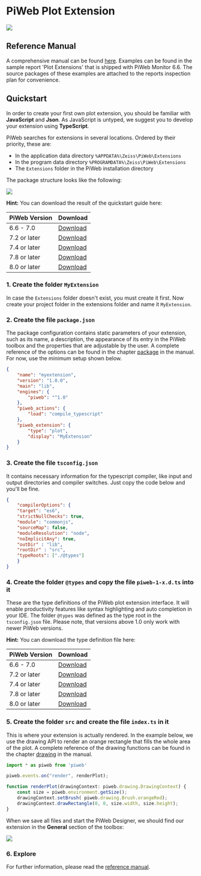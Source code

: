 # PiWeb Plot Extension

<img style="display: block; margin: auto;" src="gfx/Logo.png" >

## Reference Manual

A comprehensive manual can be found [here](http://zeiss-piweb.github.io/PiWeb-Plot-Extension). Examples can be found in the sample report 'Plot Extensions' that is shipped with PiWeb Monitor 6.6. The source packages of these examples are attached to the reports inspection plan for convenience.

## Quickstart

In order to create your first own plot extension, you should be familiar with __JavaScript__ and __Json__. As JavaScript is untyped, we suggest you to develop your extension using __TypeScript__.  

PiWeb searches for extensions in several locations. Ordered by their priority, these are:

* In the application data directory `%APPDATA%\Zeiss\PiWeb\Extensions`  
* In the program data directory `%PROGRAMDATA%\Zeiss\PiWeb\Extensions`
* The `Extensions` folder in the PiWeb installation directory

The package structure looks like the following:

<img class="framed" src="gfx/folder_structure.png"/>

**Hint:** You can download the result of the quickstart guide here:

| PiWeb Version         | Download                          |
|-----------------------|-----------------------------------|
| 6.6 - 7.0 | [Download](https://github.com/ZEISS-PiWeb/PiWeb-Plot-Extension/raw/master/MyExtension_1.0.zip ) |
| 7.2 or later | [Download](https://github.com/ZEISS-PiWeb/PiWeb-Plot-Extension/raw/master/MyExtension_1.1.zip)|
| 7.4 or later | [Download](https://github.com/ZEISS-PiWeb/PiWeb-Plot-Extension/raw/master/MyExtension_1.2.zip)|
| 7.8 or later | [Download](https://github.com/ZEISS-PiWeb/PiWeb-Plot-Extension/raw/master/MyExtension_1.3.zip)|
| 8.0 or later | [Download](https://github.com/ZEISS-PiWeb/PiWeb-Plot-Extension/raw/master/MyExtension_1.4.zip)|

### 1. Create the folder `MyExtension` 

In case the `Extensions` folder doesn't exist, you must create it first. Now create your project folder in the extensions folder and name it `MyExtension`.

### 2. Create the file `package.json`

The package configuration contains static parameters of your extension, such as its name, a description, the appearance of its entry in the PiWeb toolbox and the properties that are adjustable by the user. A complete reference of the options can be found in the chapter [package](http://zeiss-piweb.github.io/PiWeb-Plot-Extension/modules/package) in the manual. For now, use the minimum setup shown below.

```json
{
    "name": "myextension",
    "version": "1.0.0",
    "main": "lib",
    "engines": {
        "piweb": "^1.0"
    },
    "piweb_actions": {
        "load": "compile_typescript"
    },
    "piweb_extension": {
        "type": "plot",		
        "display": "MyExtension"		
    }
}
```


### 3. Create the file `tsconfig.json`

It contains necessary information for the typescript compiler, like input and output directories and compiler switches. Just copy the code below and you'll be fine.

```json
{
    "compilerOptions": {
    "target": "es6",
    "strictNullChecks": true,
    "module": "commonjs",
    "sourceMap": false,
    "moduleResolution": "node",
    "noImplicitAny": true,
    "outDir" : "lib",       
    "rootDir" : "src",
    "typeRoots": ["./@types"]
    }
}
```

### 4. Create the folder `@types` and copy the file `piweb-1-x.d.ts` into it

These are the type definitions of the PiWeb plot extension interface. It will enable productivity features like syntax highlighting and auto completion in your IDE. The folder `@types` was defined as the type root in the `tsconfig.json` file. Please note, that versions above 1.0 only work with newer PiWeb versions.

**Hint:** You can download the type definition file here:

| PiWeb Version         | Download                          |
|-----------------------|-----------------------------------|
| 6.6 - 7.0 | [Download](https://github.com/ZEISS-PiWeb/PiWeb-Plot-Extension/raw/master/piweb-1-0.d.ts) |
| 7.2 or later | [Download](https://github.com/ZEISS-PiWeb/PiWeb-Plot-Extension/raw/master/piweb-1-1.d.ts)|
| 7.4 or later | [Download](https://github.com/ZEISS-PiWeb/PiWeb-Plot-Extension/raw/master/piweb-1-2.d.ts)|
| 7.8 or later | [Download](https://github.com/ZEISS-PiWeb/PiWeb-Plot-Extension/raw/master/piweb-1-3.d.ts)|
| 8.0 or later | [Download](https://github.com/ZEISS-PiWeb/PiWeb-Plot-Extension/raw/master/piweb-1-4.d.ts)|

### 5. Create the folder `src` and create the file `index.ts` in it

 This is where your extension is actually rendered. In the example below, we use the drawing API to render an orange rectangle that fills the whole area of the plot. A complete reference of the drawing functions can be found in the chapter [drawing](http://zeiss-piweb.github.io/PiWeb-Plot-Extension/modules/drawing) in the manual.

```TypeScript
import * as piweb from 'piweb'

piweb.events.on("render", renderPlot);

function renderPlot(drawingContext: piweb.drawing.DrawingContext) {
    const size = piweb.environment.getSize();
    drawingContext.setBrush( piweb.drawing.Brush.orangeRed);
    drawingContext.drawRectangle(0, 0, size.width, size.height);
}
```

When we save all files and start the PiWeb Designer, we should find our extension in the **General** section of the toolbox:

<img class="framed" src="gfx/toolbox_start.png">

### 6. Explore

For further information, please read the [reference manual](http://zeiss-piweb.github.io/PiWeb-Plot-Extension).
